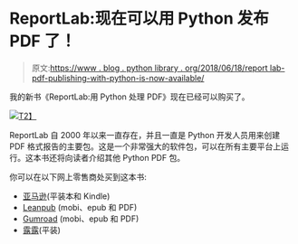 # ReportLab:现在可以用 Python 发布 PDF 了！

> 原文:[https://www . blog . python library . org/2018/06/18/report lab-pdf-publishing-with-python-is-now-available/](https://www.blog.pythonlibrary.org/2018/06/18/reportlab-pdf-publishing-with-python-is-now-available/)

我的新书《ReportLab:用 Python 处理 PDF》现在已经可以购买了。

[![](../Images/6381b370238bf66046df003df95c409b.png)T2】](https://www.blog.pythonlibrary.org/wp-content/uploads/2018/01/reportlab_python_thumb.png)

ReportLab 自 2000 年以来一直存在，并且一直是 Python 开发人员用来创建 PDF 格式报告的主要包。这是一个非常强大的软件包，可以在所有主要平台上运行。这本书还将向读者介绍其他 Python PDF 包。

你可以在以下网上零售商处买到这本书:

*   [亚马逊](https://amzn.to/2JTos53)(平装本和 Kindle)
*   [Leanpub](https://leanpub.com/reportlab) (mobi、epub 和 PDF)
*   [Gumroad](https://gumroad.com/l/reportlab) (mobi、epub 和 PDF)
*   [露露](http://www.lulu.com/shop/michael-driscoll/reportlab-pdf-processing-with-python/paperback/product-23673554.html)(平装)